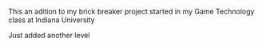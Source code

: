 This an adition to my brick breaker project started
in my Game Technology class at Indiana University
 
Just added another level
